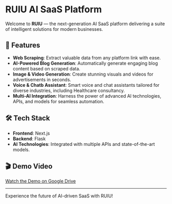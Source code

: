 # RUIU AI SaaS Platform

Welcome to **RUIU** — the next-generation AI SaaS platform delivering a suite of intelligent solutions for modern businesses.

## 🚀 Features

- **Web Scraping**: Extract valuable data from any platform link with ease.
- **AI-Powered Blog Generation**: Automatically generate engaging blog content based on scraped data.
- **Image & Video Generation**: Create stunning visuals and videos for advertisements in seconds.
- **Voice & Chatb Assistant**: Smart voice and chat assistants tailored for diverse industries, including Healthcare consultancy.
- **Multi-AI Integration**: Harness the power of advanced AI technologies, APIs, and models for seamless automation.

## 🛠️ Tech Stack

- **Frontend**: Next.js
- **Backend**: Flask
- **AI Technologies**: Integrated with multiple APIs and state-of-the-art models.

## 🎬 Demo Video

<!-- [![Watch the Demo](https://img.youtube.com/vi/your-video-id/hqdefault.jpg)](https://www.youtube.com/watch?v=your-video-id) -->

[Watch the Demo on Google Drive](https://drive.google.com/file/d/1QwdzqxKIEzlxbDfCbc3aJXhi0QnHYa_t/view)

---

Experience the future of AI-driven SaaS with RUIU!